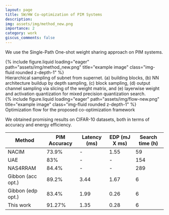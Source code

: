 ```yaml
---
layout: page
title: SW/HW Co-optimization of PIM Systems
description:
img: assets/img/method_new.png
importance: 2
category: work
giscus_comments: false
---
```


We use the Single-Path One-shot weight sharing approach on PIM systems.

<div class="row justify-content-center">
    <div class="col-sm-8 mt-3 mt-md-0">
        {% include figure.liquid loading="eager" path="assets/img/method_new.png" title="example image" class="img-fluid rounded z-depth-1" %}
    </div>
</div>
<div class="caption">
    Hierarchical sampling of subnet from supernet. (a) building blocks, (b) NN architecture buildup by depth sampling, (c) block sampling, (d) output channel sampling via slicing of the weight matrix, and (e) layerwise weight and activation quantization for mixed precision quantization search.
</div>

<div class="row justify-content-center">
    <div class="col-sm-8 mt-3 mt-md-0">
        {% include figure.liquid loading="eager" path="assets/img/flow-new.png" title="example image" class="img-fluid rounded z-depth-1" %}
    </div>
</div>
<div class="caption">
    Optimization flow for the proposed co-optimization framework
</div>

We obtained promising results on CIFAR-10 datasets, both in terms of accuracy and energy efficiency.

| Method  | PIM Accuracy | Latency (ms)  | EDP (mJ X ms)  | Search time (h) |
| ------------- | ------------- | ------------- | ------------- | ------------- |
| NACIM  | 73.9%  | -  | 1.55  | 59  |
| UAE  | 83%  | -  | -  | 154  |
| NAS4RRAM  | 84.4%  | -  | -  | 289  |
| Gibbon (acc opt.)  | 89.2%  | 3.44  | 1.67  | 6  |
| Gibbon (edp opt.)  | 83.4%  | 1.99  | 0.26  | 6  |
| This work  | 91.27%  | 1.35  | 0.28  | 6  |
